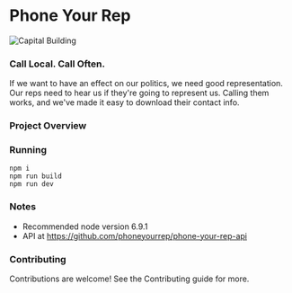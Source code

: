 # Phone Your Rep

![Capital Building](http://www.phoneyourrep.com/d659a98dc28d30f04e54fbc8ce029f3b.png)

### Call Local. Call Often.

If we want to have an effect on our politics, we need good representation. Our reps need to hear us if they're going to represent us.
Calling them works, and we've made it easy to download their contact info.

### Project Overview

### Running
```
npm i
npm run build
npm run dev
```

### Notes
- Recommended node version 6.9.1
- API at https://github.com/phoneyourrep/phone-your-rep-api

### Contributing
Contributions are welcome! See the Contributing guide for more.
